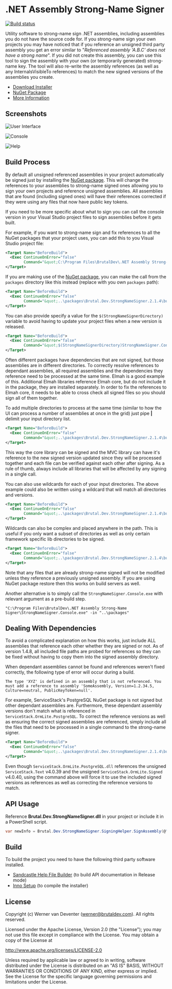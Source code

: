 .NET Assembly Strong-Name Signer
=================
[![Build status](https://ci.appveyor.com/api/projects/status/www2a5bfbrwn8piu)](https://ci.appveyor.com/project/brutaldev/strongnamesigner)

Utility software to strong-name sign .NET assemblies, including assemblies you do not have the source code for. If you strong-name sign your own projects you may have noticed that if you reference an unsigned third party assembly you get an error similar to "*Referenced assembly 'A.B.C' does not have a strong name*". If you did not create this assembly, you can use this tool to sign the assembly with your own (or temporarily generated) strong-name key. The tool will also re-write the assembly references (as well as any InternalsVisibleTo references) to match the new signed versions of the assemblies you create.

* [Download Installer](http://brutaldev.com/download/StrongNameSigner_Setup.exe)
* [NuGet Package](https://www.nuget.org/packages/Brutal.Dev.StrongNameSigner/)
* [More Information](http://brutaldev.com/post/2013/10/18/NET-Assembly-Strong-Name-Signer)

Screenshots
-----------
![User Interface](https://raw.github.com/brutaldev/StrongNameSigner/master/screenshots/StrongNameSigner_UI.png)

![Console](https://raw.github.com/brutaldev/StrongNameSigner/master/screenshots/StrongNameSigner_Console.png)

![Help](https://raw.github.com/brutaldev/StrongNameSigner/master/screenshots/StrongNameSigner_Help.png)

Build Process
-------------
By default all unsigned referenced assemblies in your project automatically be signed just by installing the [NuGet package](https://www.nuget.org/packages/Brutal.Dev.StrongNameSigner/).
This will change the references to your assemblies to strong-name signed ones allowing you to sign your own projects and reference unsigned assemblies. All assemblies that are found (including signed ones) will have their references corrected if they were using any files that now have public key tokens.

If you need to be more specific about what to sign you can call the console version in your Visual Studio project files to sign assemblies before it gets built.

For example, if you want to strong-name sign and fix references to all the NuGet packages that your project uses, you can add this to you Visual Studio project file:

```xml
<Target Name="BeforeBuild">
  <Exec ContinueOnError="false"
        Command="&quot;C:\Program Files\BrutalDev\.NET Assembly Strong-Name Signer\StrongNameSigner.Console.exe&quot; -in &quot;..\packages&quot;" />
</Target>
```

If you are making use of the [NuGet package](https://www.nuget.org/packages/Brutal.Dev.StrongNameSigner/), you can make the call from the `packages` directory like this instead (replace with you own `packages` path):

```xml
<Target Name="BeforeBuild">
  <Exec ContinueOnError="false"
        Command="&quot;..\packages\Brutal.Dev.StrongNameSigner.2.1.4\build\StrongNameSigner.Console.exe&quot; -in &quot;..\packages&quot;" />
</Target>
```

You can also provide specify a value for the `$(StrongNameSignerDirectory)` variable to avoid having to update your project files when a new version is released.
```xml
<Target Name="BeforeBuild">
  <Exec ContinueOnError="false"
        Command="&quot;$(StrongNameSignerDirectory)StrongNameSigner.Console.exe&quot; -in &quot;..\packages&quot;" />
</Target>
```

Often different packages have dependencies that are not signed, but those assemblies are in different directories. To correctly resolve references to dependant assemblies, all required assemblies and the dependencies they reference need to be processed at the same time.
Elmah is a good example of this. Additional Elmah libraries reference Elmah core, but do not include it in the package, they are installed separately. In order to fix the references to Elmah core, it needs to be able to cross check all signed files so you should sign all of them together.

To add multiple directories to process at the same time (similar to how the UI can process a number of assemblies at once in the grid) just pipe **|** delimit your input directory list.

```xml
<Target Name="BeforeBuild">
  <Exec ContinueOnError="false"
        Command="&quot;..\packages\Brutal.Dev.StrongNameSigner.2.1.4\build\StrongNameSigner.Console.exe&quot; -in &quot;..\packages\elmah.corelibrary.1.2.2|..\packages\Elmah.MVC.2.1.4&quot;" />
</Target>
```

This way the core library can be signed and the MVC library can have it's reference to the new signed version updated since they will be processed together and each file can be verified against each other after signing.
As a rule of thumb, always include all libraries that will be affected by any signing in a single call.

You can also use wildcards for each of your input directories. The above example could also be written using a wildcard that will match all directories and versions.

```xml
<Target Name="BeforeBuild">
  <Exec ContinueOnError="false"
        Command="&quot;..\packages\Brutal.Dev.StrongNameSigner.2.1.4\build\StrongNameSigner.Console.exe&quot; -in &quot;..\packages\elmah.*&quot;" />
</Target>
```

Wildcards can also be complex and placed anywhere in the path. This is useful if you only want a subset of directories as well as only certain framework specific lib directories to be signed.

```xml
<Target Name="BeforeBuild">
  <Exec ContinueOnError="false"
        Command="&quot;..\packages\Brutal.Dev.StrongNameSigner.2.1.4\build\StrongNameSigner.Console.exe&quot; -in &quot;..\packages\Microsoft.*.Security*\*\net45&quot;" />
</Target>
```

Note that any files that are already strong-name signed will not be modified unless they reference a previously unsigned assembly. If you are using NuGet package restore then this works on build servers as well.

Another alternative is to simply call the `StrongNameSigner.Console.exe` with relevant argument as a pre-build step.

`"C:\Program Files\BrutalDev\.NET Assembly Strong-Name Signer\StrongNameSigner.Console.exe" -in "..\packages"`

Dealing With Dependencies
-------------------------

To avoid a complicated explanation on how this works, just include ALL assemblies that reference each other whether they are signed or not. As of version 1.4.8, all included file paths are probed for references so they can be fixed without having to copy them into the signed assembly directory.

When dependant assemblies cannot be found and references weren't fixed correctly, the following type of error will occur during a build.

```
The type 'XYZ' is defined in an assembly that is not referenced. You must add a reference to assembly 'SomeAssembly, Version=1.2.34.5, Culture=neutral, PublicKeyToken=null'.
```

For example, ServiceStack's PostgreSQL NuGet package is not signed but other dependant assemblies are. Furthermore, these dependant assembly versions don't match what is referenced in `ServiceStack.OrmLite.PostgreSQL`. To correct the reference versions as well as ensuring the correct signed assemblies are referenced, simply include all the files that need to be processed in a single command to the strong-name signer.

```xml
<Target Name="BeforeBuild">
  <Exec ContinueOnError="false"
        Command="&quot;..\packages\Brutal.Dev.StrongNameSigner.2.1.4\build\StrongNameSigner.Console.exe&quot; -in &quot;..\packages\ServiceStack.OrmLite.PostgreSQL.4.0.40\lib\net40|..\packages\ServiceStack.Text.Signed.4.0.40\lib\net40|..\packages\ServiceStack.OrmLite.Signed.4.0.40&quot;" />
</Target>
```

Even though `ServiceStack.OrmLite.PostgreSQL.dll` references the unsigned `ServiceStack.Text` v4.0.39 and the unsigned `ServiceStack.OrmLite.Signed` v4.0.40, using the command above will force it to use the included signed versions as references as well as correcting the reference versions to match.

API Usage
---------
Reference **Brutal.Dev.StrongNameSigner.dll** in your project or include it in a PowerShell script.

```csharp
var newInfo = Brutal.Dev.StrongNameSigner.SigningHelper.SignAssembly(@"C:\MyAssembly.dll");
```

Build
-----

To build the project you need to have the following third party software installed.
 - [Sandcastle Help File Builder](https://shfb.codeplex.com/) (to build API documentation in Release mode)
 - [Inno Setup](http://www.jrsoftware.org/isdl.php) (to compile the installer)

License
-------

Copyright (c) Werner van Deventer (werner@brutaldev.com).  All rights reserved.

Licensed under the Apache License, Version 2.0 (the "License"); you
may not use this file except in compliance with the License. You may
obtain a copy of the License at

http://www.apache.org/licenses/LICENSE-2.0

Unless required by applicable law or agreed to in writing, software
distributed under the License is distributed on an "AS IS" BASIS,
WITHOUT WARRANTIES OR CONDITIONS OF ANY KIND, either express or
implied. See the License for the specific language governing permissions
and limitations under the License.
